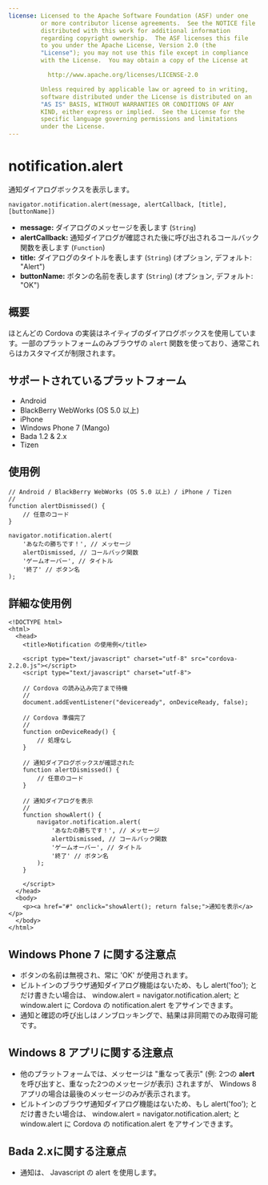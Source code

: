 ```yaml
---
license: Licensed to the Apache Software Foundation (ASF) under one
         or more contributor license agreements.  See the NOTICE file
         distributed with this work for additional information
         regarding copyright ownership.  The ASF licenses this file
         to you under the Apache License, Version 2.0 (the
         "License"); you may not use this file except in compliance
         with the License.  You may obtain a copy of the License at

           http://www.apache.org/licenses/LICENSE-2.0

         Unless required by applicable law or agreed to in writing,
         software distributed under the License is distributed on an
         "AS IS" BASIS, WITHOUT WARRANTIES OR CONDITIONS OF ANY
         KIND, either express or implied.  See the License for the
         specific language governing permissions and limitations
         under the License.
---
```


notification.alert
==================

通知ダイアログボックスを表示します。

    navigator.notification.alert(message, alertCallback, [title], [buttonName])

- __message:__ ダイアログのメッセージを表します (`String`)
- __alertCallback:__ 通知ダイアログが確認された後に呼び出されるコールバック関数を表します (`Function`)
- __title:__ ダイアログのタイトルを表します (`String`) (オプション, デフォルト: "Alert")
- __buttonName:__ ボタンの名前を表します (`String`) (オプション, デフォルト: "OK")

概要
-----------

ほとんどの Cordova の実装はネイティブのダイアログボックスを使用しています。一部のプラットフォームのみブラウザの `alert` 関数を使っており、通常これらはカスタマイズが制限されます。

サポートされているプラットフォーム
-------------------

- Android
- BlackBerry WebWorks (OS 5.0 以上)
- iPhone
- Windows Phone 7 (Mango)
- Bada 1.2 & 2.x
- Tizen

使用例
-------------

    // Android / BlackBerry WebWorks (OS 5.0 以上) / iPhone / Tizen
    //
    function alertDismissed() {
        // 任意のコード
    }

    navigator.notification.alert(
        'あなたの勝ちです！', // メッセージ
        alertDismissed, // コールバック関数
        'ゲームオーバー', // タイトル
        '終了' // ボタン名
    );

詳細な使用例
------------

    <!DOCTYPE html>
    <html>
      <head>
        <title>Notification の使用例</title>

        <script type="text/javascript" charset="utf-8" src="cordova-2.2.0.js"></script>
        <script type="text/javascript" charset="utf-8">

        // Cordova の読み込み完了まで待機
        //
        document.addEventListener("deviceready", onDeviceReady, false);

        // Cordova 準備完了
        //
        function onDeviceReady() {
            // 処理なし
        }

        // 通知ダイアログボックスが確認された
        function alertDismissed() {
            // 任意のコード
        }

        // 通知ダイアログを表示
        //
        function showAlert() {
            navigator.notification.alert(
                'あなたの勝ちです！', // メッセージ
                alertDismissed, // コールバック関数
                'ゲームオーバー', // タイトル
                '終了' // ボタン名
            );
        }

        </script>
      </head>
      <body>
        <p><a href="#" onclick="showAlert(); return false;">通知を表示</a></p>
      </body>
    </html>

Windows Phone 7 に関する注意点
-------------

- ボタンの名前は無視され、常に 'OK' が使用されます。
- ビルトインのブラウザ通知ダイアログ機能はないため、もし alert('foo'); とだけ書きたい場合は、 window.alert = navigator.notification.alert; と window.alert に Cordova の notification.alert をアサインできます。
- 通知と確認の呼び出しはノンブロッキングで、結果は非同期でのみ取得可能です。

Windows 8 アプリに関する注意点
---------------

- 他のプラットフォームでは、メッセージは "重なって表示" (例: 2つの **alert** を呼び出すと、重なった2つのメッセージが表示) されますが、
Windows 8 アプリの場合は最後のメッセージのみが表示されます。
- ビルトインのブラウザ通知ダイアログ機能はないため、もし alert('foo'); とだけ書きたい場合は、 window.alert = navigator.notification.alert; と window.alert に Cordova の notification.alert をアサインできます。

Bada 2.xに関する注意点
---------------
- 通知は、 Javascript の alert を使用します。
